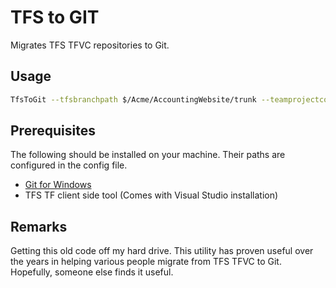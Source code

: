 # TFS to GIT
Migrates TFS TFVC repositories to Git.

## Usage
```bash
TfsToGit --tfsbranchpath $/Acme/AccountingWebsite/trunk --teamprojectcollection https://tfsserver/tfs/AcmeCorp --repository C:\repos\migration\AccountingWebsite
```

## Prerequisites
The following should be installed on your machine.  Their paths are configured in the config file.
- [Git for Windows](https://gitforwindows.org/)
- TFS TF client side tool (Comes with Visual Studio installation)

## Remarks
Getting this old code off my hard drive.  This utility has proven useful over the years in helping various people migrate from TFS TFVC to Git.  Hopefully, someone else finds it useful.